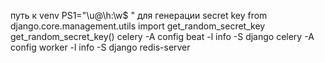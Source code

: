 путь к venv 
PS1="\u@\h:\w$ "
для генерации secret key
from django.core.management.utils import get_random_secret_key
get_random_secret_key()
celery -A config beat -l info -S django
celery -A config worker -l info -S django
redis-server
